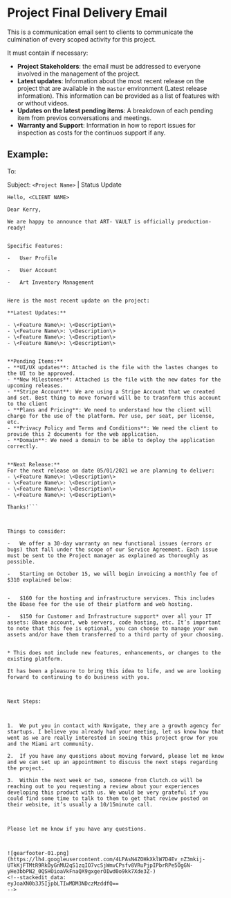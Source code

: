 
# Project Final Delivery Email

This is a communication email sent to clients to communicate the culmination of every scoped activity for this project.

It must contain if necessary:

- **Project Stakeholders**: the email must be addressed to everyone involved in the management of the project.
- **Latest updates**:  Information about the most recent release on the project that are available in the `master` environment (Latest release information). This information can be provided as a list of features with or without videos.
- **Updates on the latest pending items**: A breakdown of each pending item from previos conversations and meetings.
- **Warranty and Support**: Information in how to report issues for inspection as costs for the continuos support if any.


## Example:

To: <Project Stakeholders> 
  
Subject: `<Project Name>` | Status Update

```
Hello, <CLIENT NAME>

Dear Kerry,

We are happy to announce that ART- VAULT is officially production-ready!


Specific Features:

-   User Profile
    
-   User Account
    
-   Art Inventory Management
    

Here is the most recent update on the project:

**Latest Updates:**

- \<Feature Name\>: \<Description\>
- \<Feature Name\>: \<Description\>
- \<Feature Name\>: \<Description\>
- \<Feature Name\>: \<Description\>


**Pending Items:**
- **UI/UX updates**: Attached is the file with the lastes changes to the UI to be approved. 
- **New Milestones**: Attached is the file with the new dates for the upcoming releases.
- **Stripe Account**: We are using a Stripe Account that we created and set. Best thing to move forward will be to trasnferm this account to the client
- **Plans and Pricing**: We need to understand how the client will charge for the use of the platform. Per use, per seat, per license, etc. 
- **Privacy Policy and Terms and Conditions**: We need the client to provide this 2 documents for the web application.
- **Domain**: We need a domain to be able to deploy the application correctly.


**Next Release:**
For the next release on date 05/01/2021 we are planning to deliver:
- \<Feature Name\>: \<Description\>
- \<Feature Name\>: \<Description\>
- \<Feature Name\>: \<Description\>
- \<Feature Name\>: \<Description\>

Thanks!```



Things to consider:

-   We offer a 30-day warranty on new functional issues (errors or bugs) that fall under the scope of our Service Agreement. Each issue must be sent to the Project manager as explained as thoroughly as possible.
    
-   Starting on October 15, we will begin invoicing a monthly fee of $310 explained below:
    

-   $160 for the hosting and infrastructure services. This includes the 8base fee for the use of their platform and web hosting.
    
-   $150 for Customer and Infrastructure support* over all your IT assets: 8base account, web servers, code hosting, etc. It’s important to note that this fee is optional, you can choose to manage your own assets and/or have them transferred to a third party of your choosing.
    

* This does not include new features, enhancements, or changes to the existing platform.

It has been a pleasure to bring this idea to life, and we are looking forward to continuing to do business with you.

  

Next Steps:

  

1.  We put you in contact with Navigate, they are a growth agency for startups. I believe you already had your meeting, let us know how that went as we are really interested in seeing this project grow for you and the Miami art community.
    
2.  If you have any questions about moving forward, please let me know and we can set up an appointment to discuss the next steps regarding the project.
    
3.  Within the next week or two, someone from Clutch.co will be reaching out to you requesting a review about your experiences developing this product with us. We would be very grateful if you could find some time to talk to them to get that review posted on their website, it’s usually a 10/15minute call.  
      
    

Please let me know if you have any questions.

  
  
![gearfooter-01.png](https://lh4.googleusercontent.com/4LPAsN4ZOHkXklW7D4Ev_nZ3mkij-UTkKjFTMtR9RkOyGnMU2qS1zqIO7vcSjWmvCPsfv8VRuPjpIPbrRPe5OgGN-yHe3bbPN2_0QSHOioaVkFnaQX9gxgerOIwd0o9kk7Xde3Z-)
<!--stackedit_data:
eyJoaXN0b3J5IjpbLTIwMDM3NDczMzddfQ==
-->